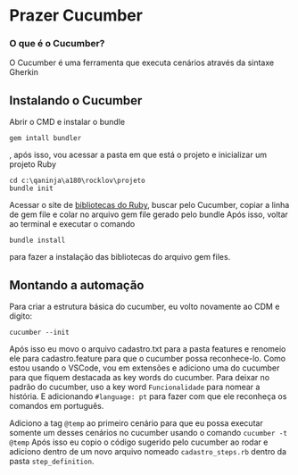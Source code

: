 # Prazer Cucumber
### O que é o Cucumber?
O Cucumber é uma ferramenta que executa cenários através da sintaxe Gherkin

## Instalando o Cucumber
Abrir o CMD e instalar o bundle
```
gem intall bundler
```
, após isso, vou acessar a pasta em que está o projeto e inicializar um projeto Ruby
```
cd c:\qaninja\a180\rocklov\projeto
bundle init
```
Acessar o site de [bibliotecas do Ruby](rubygems.org), buscar pelo Cucumber, copiar a linha de gem file e colar no arquivo gem file gerado pelo bundle
Após isso, voltar ao terminal e executar o comando 
```
bundle install
```
 para fazer a instalação das bibliotecas do arquivo gem files.

## Montando a automação
Para criar a estrutura básica do cucumber, eu volto novamente ao CDM e digito:
```
cucumber --init
```
Após isso eu movo o arquivo cadastro.txt para a pasta features e renomeio ele para cadastro.feature para que o cucumber possa reconhece-lo.
Como estou usando o VSCode, vou em extensões e adiciono uma do cucumber para que fiquem destacada as key words do cucumber.
Para deixar no padrão do cucumber, uso a key word ```Funcionalidade``` para nomear a história. E adicionando ```#language: pt``` para fazer com que ele reconheça os comandos em português.

Adiciono a tag ```@temp``` ao primeiro cenário para que eu possa executar somente um desses cenários no cucumber usando o comando ```cucumber -t @temp```
Após isso eu copio o código sugerido pelo cucumber ao rodar e adiciono dentro de um novo arquivo nomeado ```cadastro_steps.rb``` dentro da pasta ```step_definition```.
